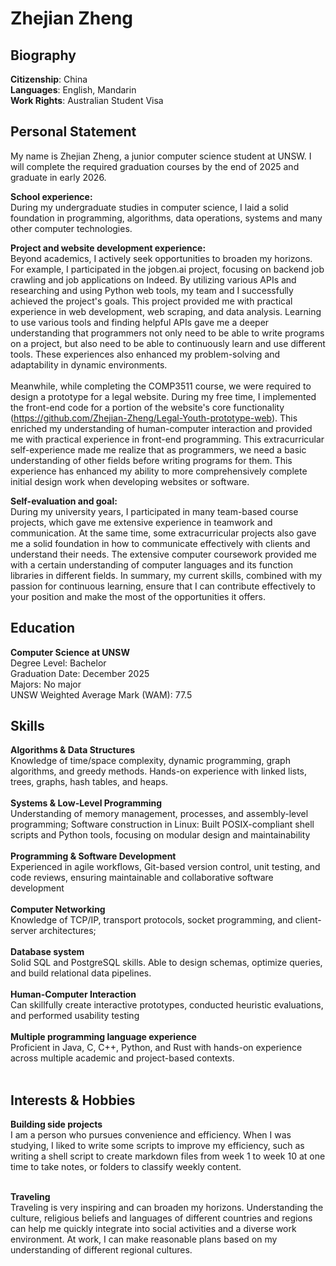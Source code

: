 # Zhejian Zheng
## Biography
**Citizenship**: China <br />
**Languages**:   English, Mandarin <br />
**Work Rights**: Australian Student Visa <br />
## Personal Statement
My name is Zhejian Zheng, a junior computer science student at UNSW. I will complete the required graduation courses by the end of 2025 and graduate in early 2026.

**School experience:** <br />
During my undergraduate studies in computer science, I laid a solid foundation in programming, algorithms, data operations, systems and many other computer technologies.

**Project and website development experience:** <br />
Beyond academics, I actively seek opportunities to broaden my horizons. For example, I participated in the jobgen.ai project, focusing on backend job crawling and job applications on Indeed. By utilizing various APIs and researching and using Python web tools, my team and I successfully achieved the project's goals. This project provided me with practical experience in web development, web scraping, and data analysis. Learning to use various tools and finding helpful APIs gave me a deeper understanding that programmers not only need to be able to write programs on a project, but also need to be able to continuously learn and use different tools. These experiences also enhanced my problem-solving and adaptability in dynamic environments. <br />
<br />
Meanwhile, while completing the COMP3511 course, we were required to design a prototype for a legal website. During my free time, I implemented the front-end code for a portion of the website's core functionality (https://github.com/Zhejian-Zheng/Legal-Youth-prototype-web). This enriched my understanding of human-computer interaction and provided me with practical experience in front-end programming. This extracurricular self-experience made me realize that as programmers, we need a basic understanding of other fields before writing programs for them. This experience has enhanced my ability to more comprehensively complete initial design work when developing websites or software.

**Self-evaluation and goal:** <br />
During my university years, I participated in many team-based course projects, which gave me extensive experience in teamwork and communication. At the same time, some extracurricular projects also gave me a solid foundation in how to communicate effectively with clients and understand their needs. The extensive computer coursework provided me with a certain understanding of computer languages ​​and its function libraries in different fields. In summary, my current skills, combined with my passion for continuous learning, ensure that I can contribute effectively to your position and make the most of the opportunities it offers.

## Education
**Computer Science at UNSW** <br />
Degree Level: Bachelor <br />
Graduation Date: December 2025 <br />
Majors: No major <br />
UNSW Weighted Average Mark (WAM): 77.5 <br />

## Skills
**Algorithms & Data Structures** <br />
Knowledge of time/space complexity, dynamic programming, graph algorithms, and greedy methods. Hands-on experience with linked lists, trees, graphs, hash tables, and heaps. <br />
<br />
**Systems & Low-Level Programming** <br />
Understanding of memory management, processes, and assembly-level programming; Software construction in Linux: Built POSIX-compliant shell scripts and Python tools, focusing on modular design and maintainability <br /> 
<br />
**Programming & Software Development** <br />
Experienced in agile workflows, Git-based version control, unit testing, and code reviews, ensuring maintainable and collaborative software development <br />
<br />
**Computer Networking** <br />
Knowledge of TCP/IP, transport protocols, socket programming, and client-server architectures; <br />
<br />
**Database system** <br />
Solid SQL and PostgreSQL skills. Able to design schemas, optimize queries, and build relational data pipelines. <br />
<br />
**Human-Computer Interaction** <br />
Can skillfully create interactive prototypes, conducted heuristic evaluations, and performed usability testing <br />
<br />
**Multiple programming language experience** <br />
Proficient in Java, C, C++, Python, and Rust with hands-on experience across multiple academic and project-based contexts. <br />
<br />

## Interests & Hobbies
**Building side projects** <br />
I am a person who pursues convenience and efficiency. When I was studying, I liked to write some scripts to improve my efficiency, such as writing a shell script to create markdown files from week 1 to week 10 at one time to take notes, or folders to classify weekly content. <br />
<br />

**Traveling** <br />
Traveling is very inspiring and can broaden my horizons. Understanding the culture, religious beliefs and languages ​​of different countries and regions can help me quickly integrate into social activities and a diverse work environment. At work, I can make reasonable plans based on my understanding of different regional cultures.
